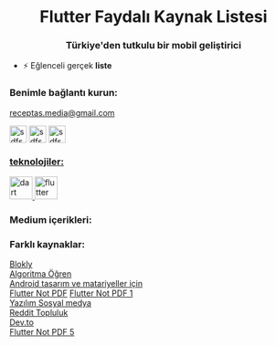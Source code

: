 <h1 align="center">Flutter Faydalı Kaynak Listesi</h1>
<h3 align="center">Türkiye'den tutkulu bir mobil geliştirici</h3>

<p align="left"> </p>



- ⚡ Eğlenceli gerçek **liste**

<h3 align="left ">Benimle bağlantı kurun:</h3>
<p align="left">
<a href="mailto:receptas.media@gmail.com"> receptas.media@gmail.com </a>


  
<a href="https://instagram.com/recept27 " target="recept27"><img align="center" src="https://raw.githubusercontent.com/rahuldkjain/github-profile-readme-generator/master/src/images/icons/Social/instagram.svg " alt="sdfsdf" height="30" width="30" /></a>
  <a href="https://medium.com/@recept27" target="blank"><img align="center" src="https://raw.githubusercontent.com/rahuldkjain/github-profile-readme-generator/master/src/images/icons/Social/medium.svg" alt="sdfs" height="30" width="30" /></a>
  <a href="https://linkedin.com/in/tas-recep" target="recept27"><img align="center" src="https://raw.githubusercontent.com/rahuldkjain/github-profile-readme-generator/master/src/images/icons/Social/linked-in-alt.svg" alt="sdfsdfs" height="30" width="30" />  
  
</p>
<h3 align="left ">teknolojiler:</h3>
<p align="left"> <a href="https://developer.android.com" target="_blank">  </a> <a href="https://dart.dev" target="_blank "> <img src="https://www.vectorlogo.zone/logos/dartlang/dartlang-icon.svg" alt="dart" width="40" height="40"/> </a>  <a href="https://flutter.dev" target="_blank"> <img src="https://www.vectorlogo.zone/logos/flutterio/flutterio-icon.svg" alt="flutter" width="40" height="40"/> </a>   </p>

<h3 align="left ">Medium içerikleri:</h3>
<h3 align="left ">Farklı kaynaklar:</h3>
<a href="https://developers.google.com/blockly" target="blank">Blokly</a> <br>
<a href="https://tr.khanacademy.org/computing/computer-science/algorithms" target="blank">Algoritma Öğren</a><br>
<a href="https://material.io/" target="blank">Android tasarım ve matariyeller için</a><br>
<a href="https://yaz.in/assets/flutter/Flutter%20Cheat%20Sheet.pdf" target="blank">Flutter Not PDF</a>
<a href="https://cheatography.com/kahmic16/cheat-sheets/flutter/pdf/" target="blank">Flutter Not PDF 1</a><br>
<a href="https://morioh.com/" target="blank">Yazılım Sosyal medya</a><br>
<a href="https://www.reddit.com/r/FlutterDev/comments/8gofu0/flutter_layout_cheat_sheet/" target="blank">Reddit Topluluk</a><br>
<a href="https://dev.to/" target="blank">Dev.to</a><br>
<a href="https://yaz.in/assets/flutter/Flutter%20Cheat%20Sheet.pdf" target="blank">Flutter Not PDF 5</a><br>


